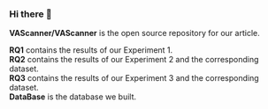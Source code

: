 ### Hi there 👋

**VAScanner/VAScanner** is the open source repository for our article.

**RQ1** contains the results of our Experiment 1.  
**RQ2** contains the results of our Experiment 2 and the corresponding dataset.  
**RQ3** contains the results of our Experiment 3 and the corresponding dataset.  
**DataBase** is the database we built.

